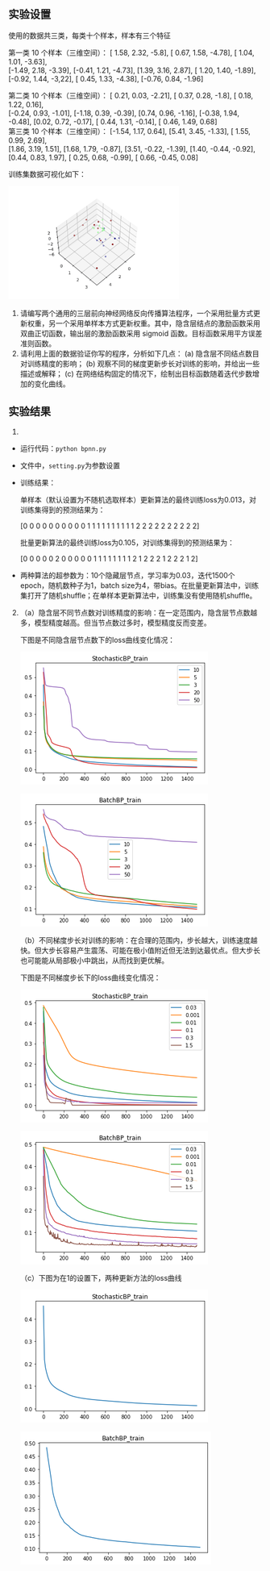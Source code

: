 ## 实验设置

使用的数据共三类，每类十个样本，样本有三个特征

第一类 10 个样本（三维空间）： 
[ 1.58,    2.32,    -5.8],      [ 0.67,    1.58,    -4.78],    [ 1.04,    1.01,    -3.63],     
[-1.49,    2.18,    -3.39],    [-0.41,    1.21,    -4.73],    [1.39,    3.16,    2.87], 
[ 1.20,    1.40,    -1.89],    [-0.92,    1.44,    -3,22],    [ 0.45,    1.33,    -4.38], 
[-0.76,    0.84,    -1.96] 
     
第二类 10 个样本（三维空间）： 
[ 0.21,    0.03,    -2.21],      [ 0.37,    0.28,    -1.8],    [ 0.18,    1.22,    0.16],     
[-0.24,    0.93,    -1.01],    [-1.18,    0.39,    -0.39],    [0.74,    0.96,    -1.16], 
[-0.38,    1.94,    -0.48],    [0.02,    0.72,    -0.17],    [ 0.44,    1.31,    -0.14], 
[ 0.46,    1.49,    0.68]  
第三类 10 个样本（三维空间）： 
[-1.54,    1.17,    0.64],      [5.41,    3.45,    -1.33],    [ 1.55,    0.99,    2.69],     
[1.86,    3.19,    1.51],        [1.68,    1.79,    -0.87],    [3.51,    -0.22,    -1.39], 
[1.40,    -0.44,    -0.92],    [0.44,    0.83,    1.97],    [ 0.25,    0.68,    -0.99], 
[ 0.66,    -0.45,    0.08] 

训练集数据可视化如下：

<img src="README/gif-1624775572455.gif" alt="训练集数据" style="zoom: 33%;" />

1.  请编写两个通用的三层前向神经网络反向传播算法程序，一个采用批量方式更新权重，另一个采用单样本方式更新权重。其中，隐含层结点的激励函数采用双曲正切函数，输出层的激励函数采用 sigmoid 函数。目标函数采用平方误差准则函数。 
2.  请利用上面的数据验证你写的程序，分析如下几点： 
    (a)  隐含层不同结点数目对训练精度的影响； 
    (b)  观察不同的梯度更新步长对训练的影响，并给出一些描述或解释； 
    (c)  在网络结构固定的情况下，绘制出目标函数随着迭代步数增加的变化曲线。 

## 实验结果

1. 

   - 运行代码：`python bpnn.py`

   - 文件中，`setting.py`为参数设置

   - 训练结果：

     单样本（默认设置为不随机选取样本）更新算法的最终训练loss为0.013，对训练集得到的预测结果为：

     [0 0 0 0 0 0 0 0 0 0 1 1 1 1 1 1 1 1 1 1 2 2 2 2 2 2 2 2 2 2]

     批量更新算法的最终训练loss为0.105，对训练集得到的预测结果为：

     [0 0 0 0 0 2 0 0 0 0 0 1 1 1 1 1 1 1 1 2 1 2 2 2 1 2 2 2 1 2]

   - 两种算法的超参数为：10个隐藏层节点，学习率为0.03，迭代1500个epoch，随机数种子为1，batch size为4，带bias。在批量更新算法中，训练集打开了随机shuffle；在单样本更新算法中，训练集没有使用随机shuffle。

2. （a）隐含层不同节点数对训练精度的影响：在一定范围内，隐含层节点数越多，模型精度越高。但当节点数过多时，模型精度反而变差。

   下图是不同隐含层节点数下的loss曲线变化情况：

   ![image-20201220021645745](README/image-20201220021645745.png)

   ![image-20201220021654291](README/image-20201220021654291.png)

   （b）不同梯度步长对训练的影响：在合理的范围内，步长越大，训练速度越快。但大步长容易产生震荡、可能在极小值附近但无法到达最优点。但大步长也可能能从局部极小中跳出，从而找到更优解。

   下图是不同梯度步长下的loss曲线变化情况：

   ![image-20201220022810330](README/image-20201220022810330.png)

   ![image-20201220022818537](README/image-20201220022818537.png)

   （c）下图为在1的设置下，两种更新方法的loss曲线

   ![image-20201220021142043](README/image-20201220021142043.png)

   ![image-20201220021150986](README/image-20201220021150986.png)

   

